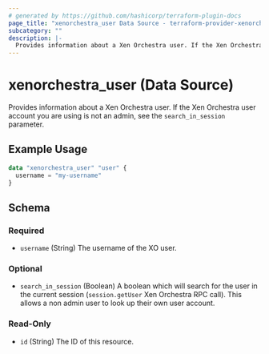 ```yaml
---
# generated by https://github.com/hashicorp/terraform-plugin-docs
page_title: "xenorchestra_user Data Source - terraform-provider-xenorchestra"
subcategory: ""
description: |-
  Provides information about a Xen Orchestra user. If the Xen Orchestra user account you are using is not an admin, see the search_in_session parameter.
---
```


# xenorchestra_user (Data Source)

Provides information about a Xen Orchestra user. If the Xen Orchestra user account you are using is not an admin, see the `search_in_session` parameter.

## Example Usage

```terraform
data "xenorchestra_user" "user" {
  username = "my-username"
}
```

<!-- schema generated by tfplugindocs -->
## Schema

### Required

- `username` (String) The username of the XO user.

### Optional

- `search_in_session` (Boolean) A boolean which will search for the user in the current session (`session.getUser` Xen Orchestra RPC call). This allows a non admin user to look up their own user account.

### Read-Only

- `id` (String) The ID of this resource.
